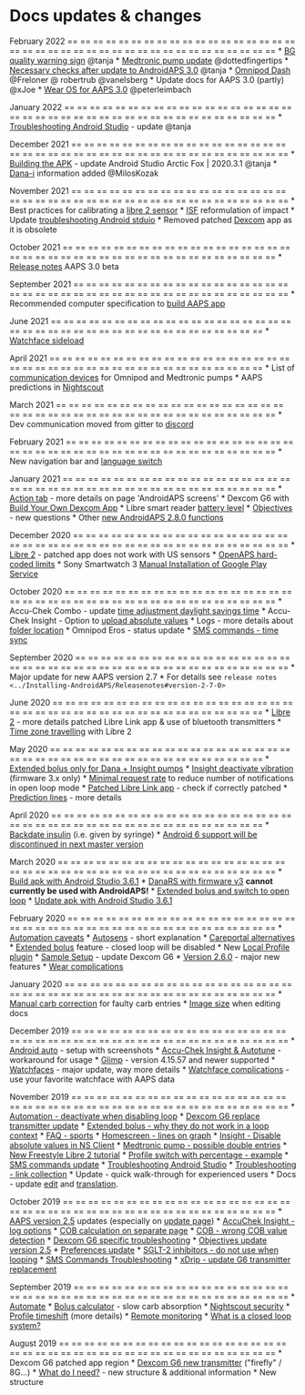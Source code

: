 # Docs updates & changes

February 2022
== == == == == == == == == == == == == == == == == == == == == == == == == == == == == == == == == == == == == == ==
\* [BG quality warning sign](../Getting-Started/Screenshots#bg-warning-sign) @tanja
\* [Medtronic pump update](../Configuration/MedtronicPump.md) @dottedfingertips
\* [Necessary checks after update to AndroidAPS 3.0](../Installing-AndroidAPS/update3_0.md) @tanja
\* [Omnipod Dash](../Configuration/OmnipodDASH.md) @Freloner @ robertrub @vanelsberg
\* Update docs for AAPS 3.0 (partly) @xJoe
\* [Wear OS for AAPS 3.0](../Configuration/Watchfaces.md) @peterleimbach

January 2022
== == == == == == == == == == == == == == == == == == == == == == == == == == == == == == == == == == == == == == ==
\* [Troubleshooting Android Studio](../Installing-AndroidAPS/troubleshooting_androidstudio.md) - update @tanja

December 2021
== == == == == == == == == == == == == == == == == == == == == == == == == == == == == == == == == == == == == == ==
\* [Building the APK](../Installing-AndroidAPS/Building-APK.md) - update Android Studio Arctic Fox | 2020.3.1 @tanja
\* [Dana-i](../Configuration/DanaRS-Insulin-Pump.md) information added @MilosKozak

November 2021
== == == == == == == == == == == == == == == == == == == == == == == == == == == == == == == == == == == == == == ==
\* Best practices for calibrating a [libre 2 sensor](../Hardware/Libre2.md#best-practices-for-calibrating-a-libre-2-sensor)
\* [ISF](../Getting-Started/FAQ#impact) reformulation of impact
\* Update [troubleshooting Android stduio](../Installing-AndroidAPS/troubleshooting_androidstudio.md)
\* Removed patched [Dexcom](../Hardware/DexcomG6.md) app as it is obsolete

October 2021
== == == == == == == == == == == == == == == == == == == == == == == == == == == == == == == == == == == == == == ==
\* [Release notes](../Installing-AndroidAPS/Releasenotes.md) AAPS 3.0 beta

September 2021
== == == == == == == == == == == == == == == == == == == == == == == == == == == == == == == == == == == == == == ==
\* Recommended computer specification to [build AAPS app](../Installing-AndroidAPS/Building-APK#recommended-specification-of-computer-for-building-apk-file)

June 2021
== == == == == == == == == == == == == == == == == == == == == == == == == == == == == == == == == == == == == == ==
\* [Watchface sideload](../Configuration/Watchfaces.md)

April 2021
== == == == == == == == == == == == == == == == == == == == == == == == == == == == == == == == == == == == == == ==
\* List of [communication devices](../Module/module#additional-communication-device) for Omnipod and Medtronic pumps
\* AAPS predictions in [Nightscout](../Installing-AndroidAPS/Nightscout#manual-nightscout-setup)

March 2021
== == == == == == == == == == == == == == == == == == == == == == == == == == == == == == == == == == == == == == ==
\* Dev communication moved from gitter to [discord](https://discord.gg/4fQUWHZ4Mw)

February 2021
== == == == == == == == == == == == == == == == == == == == == == == == == == == == == == == == == == == == == == ==
\* New navigation bar and [language switch](../changelanguage.md)

January 2021
== == == == == == == == == == == == == == == == == == == == == == == == == == == == == == == == == == == == == == ==
\* [Action tab](../Getting-Started/Screenshots#action-tab) - more details on page 'AndroidAPS screens'
\* Dexcom G6 with [Build Your Own Dexcom App](../Hardware/DexcomG6.md#if-using-g6-with-build-your-own-dexcom-app)
\* Libre smart reader [battery level](../Getting-Started/Screenshots#sensor-level-battery)
\* [Objectives](../Usage/Objectives#objective-3-prove-your-knowledge) - new questions
\* Other [new AndroidAPS 2.8.0 functions](../Installing-AndroidAPS/Releasenotes#version-2-8-0)

December 2020
== == == == == == == == == == == == == == == == == == == == == == == == == == == == == == == == == == == == == == ==
\* [Libre 2](../Hardware/Libre2.md) - patched app does not work with US sensors
\* [OpenAPS hard-coded limits](../Usage/Open-APS-features#overview-of-hard-coded-limits)
\* Sony Smartwatch 3 [Manual Installation of Google Play Service](../Usage/SonySW3.md)

October 2020
== == == == == == == == == == == == == == == == == == == == == == == == == == == == == == == == == == == == == == ==
\* Accu-Chek Combo - update [time adjustment daylight savings time](../Usage/Timezone-traveling#time-adjustment-daylight-savings-time-dst)
\* Accu-Chek Insight - Option to [upload absolute values](../Configuration/Accu-Chek-Insight-Pump#settings-in-aaps)
\* Logs - more details about [folder location](../Usage/Accessing-logfiles.md)
\* Omnipod Eros - status update
\* [SMS commands - time sync](../Children/SMS-Commands.md)

September 2020
== == == == == == == == == == == == == == == == == == == == == == == == == == == == == == == == == == == == == == ==
\* Major update for new AAPS version 2.7
\* For details see `release notes <../Installing-AndroidAPS/Releasenotes#version-2-7-0>`

June 2020
== == == == == == == == == == == == == == == == == == == == == == == == == == == == == == == == == == == == == == ==
\* [Libre 2](../Hardware/Libre2.md) - more details patched Libre Link app & use of bluetooth transmitters
\* [Time zone travelling](../Usage/Timezone-traveling.md) with Libre 2

May 2020
== == == == == == == == == == == == == == == == == == == == == == == == == == == == == == == == == == == == == == ==
\* [Extended bolus only for Dana + Insight pumps](../Usage/Extended-Carbs#extended-bolus-and-switch-to-open-loop-dana-and-insight-pump-only)
\* [Insight deactivate vibration](../Configuration/Accu-Chek-Insight-Pump#vibration) (firmware 3.x only)
\* [Minimal request rate](../Configuration/Preferences#minimal-request-change) to reduce number of notifications in open loop mode
\* [Patched Libre Link app](../Hardware/Libre2.md#step-1-build-your-own-patched-librelink-app) - check if correctly patched
\* [Prediction lines](../Getting-Started/Screenshots#prediction-lines) - more details

April 2020
== == == == == == == == == == == == == == == == == == == == == == == == == == == == == == == == == == == == == == ==
\* [Backdate insulin](../Usage/CPbefore26.md#carbs-bolus) (i.e. given by syringe)
\* [Android 6 support will be discontinued in next master version](../Module/module#phone)

March 2020
== == == == == == == == == == == == == == == == == == == == == == == == == == == == == == == == == == == == == == ==
\* [Build apk with Android Studio 3.6.1](../Installing-AndroidAPS/Building-APK.md)
\* [DanaRS with firmware v3](../Configuration/DanaRS-Insulin-Pump.md) **cannot currently be used with AndroidAPS!**
\* [Extended bolus and switch to open loop](../Usage/Extended-Carbs#extended-bolus-and-switch-to-open-loop-dana-and-insight-pump-only)
\* [Update apk with Android Studio 3.6.1](../Installing-AndroidAPS/Update-to-new-version.md)

February 2020
== == == == == == == == == == == == == == == == == == == == == == == == == == == == == == == == == == == == == == ==
\* [Automation caveats](../Usage/Automation#good-practice-caveats)
\* [Autosens](../Usage/Open-APS-features#autosens) - short explanation
\* [Careportal alternatives](../Usage/CPbefore26.md)
\* [Extended bolus](../Usage/Extended-Carbs#extended-bolus-and-switch-to-open-loop-dana-and-insight-pump-only) feature - closed loop will be disabled
\* New [Local Profile plugin](../Configuration/Config-Builder#local-profile)
\* [Sample Setup](../Getting-Started/Sample-Setup.md) - update Dexcom G6
\* [Version 2.6.0](../Installing-AndroidAPS/Releasenotes#version-2-6-0) - major new features
\* [Wear complications](../Configuration/Watchfaces.md)

January 2020
== == == == == == == == == == == == == == == == == == == == == == == == == == == == == == == == == == == == == == ==
\* [Manual carb correction](../Getting-Started/Screenshots#carb-correction) for faulty carb entries
\* [Image size](../make-a-PR#image-size) when editing docs

December 2019
== == == == == == == == == == == == == == == == == == == == == == == == == == == == == == == == == == == == == == ==
\* [Android auto](../Usage/Android-auto.md) - setup with screenshots
\* [Accu-Chek Insight & Autotune](../Configuration/Accu-Chek-Insight-Pump#settings-in-aaps) - workaround for usage
\* [Glimp](../Configuration/Config-Builder#bg-source) - version 4.15.57 and newer supported
\* [Watchfaces](../Configuration/Watchfaces.md) - major update, way more details
\* [Watchface complications](../Configuration/Watchfaces#complications) - use your favorite watchface with AAPS data

November 2019
== == == == == == == == == == == == == == == == == == == == == == == == == == == == == == == == == == == == == == ==
\* [Automation - deactivate when disabling loop](../Usage/Automation#important-note)
\* [Dexcom G6 replace transmitter update](../Configuration/xdrip#replace-transmitter)
\* [Extended bolus - why they do not work in a loop context](../Usage/Extended-Carbs#extended-bolus-and-switch-to-open-loop-dana-and-insight-pump-only)
\* [FAQ - sports](../Getting-Started/FAQ#sports)
\* [Homescreen - lines on graph](../Getting-Started/Screenshots#section-f-main-graph)
\* [Insight - Disable absolute values in NS Client](../Configuration/Accu-Chek-Insight-Pump#settings-in-aaps)
\* [Medtronic pump - possible double entries](../Configuration/MedtronicPump.md)
\* [New Freestyle Libre 2 tutorial](../Hardware/Libre2.md)
\* [Profile switch with percentage - example](../Usage/Profiles.md)
\* [SMS commands update](../Children/SMS-Commands.md)
\* [Troubleshooting Android Studio](../Installing-AndroidAPS/troubleshooting_androidstudio.md)
\* [Troubleshooting - link collection](../Usage/troubleshooting.md)
\* Update - quick walk-through for experienced users
\* Docs - update [edit](../make-a-PR#code-syntax) and [translation](../translations.md#translate-docs-pages).

October 2019
== == == == == == == == == == == == == == == == == == == == == == == == == == == == == == == == == == == == == == ==
\* [AAPS version 2.5](../Installing-AndroidAPS/Releasenotes#version-2-5-0) updates (especially on [update page](../Installing-AndroidAPS/Update-to-new-version.md))
\* [AccuChek Insight - log options](../Configuration/Accu-Chek-Insight-Pump#settings-in-aaps)
\* [COB calculation on separate page](../Usage/COB-calculation.md)
\* [COB - wrong COB value detection](../Usage/COB-calculation#detection-of-wrong-cob-values)
\* [Dexcom G6 specific troubleshooting](../Hardware/DexcomG6.md#dexcom-g6-specific-troubleshooting)
\* [Objectives update version 2.5](../Usage/Objectives.md)
\* [Preferences update](../Configuration/Preferences.md)
\* [SGLT-2 inhibitors - do not use when looping](../Module/module#no-use-of-sglt-2-inhibitors)
\* [SMS Commands Troubleshooting](../Children/SMS-Commands#troubleshooting)
\* [xDrip - update G6 transmitter replacement](../Configuration/xdrip#replace-transmitter)

September 2019
== == == == == == == == == == == == == == == == == == == == == == == == == == == == == == == == == == == == == == ==
\* [Automate](../Usage/Automation.md)
\* [Bolus calculator](../Getting-Started/Screenshots#wrong-cob-detection) - slow carb absorption
\* [Nightscout security](../Installing-AndroidAPS/Nightscout#security-considerations)
\* [Profile timeshift](../Usage/Profiles#time-shift) (more details)
\* [Remote monitoring](../Children/Children.md)
\* [What is a closed loop system?](../Getting-Started/ClosedLoop.md)

August 2019
== == == == == == == == == == == == == == == == == == == == == == == == == == == == == == == == == == == == == == ==
\* Dexcom G6 patched app region
\* [Dexcom G6 new transmitter](../Configuration/xdrip#connect-g6-transmitter-for-the-first-time) ("firefly" / 8G...)
\* [What do I need?](../index#what-do-i-need) - new structure & additional information
\* New structure
